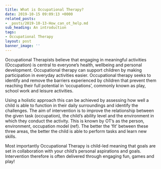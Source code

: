 ```yaml
---
title: What is Occupational Therapy?
date: 2019-10-15 09:09:13 +0000
related_posts:
- _posts/2019-10-13-How_can_ot_help.md
sub_heading: An introduction
tags:
- Occupational Therapy
layout: post
banner_image: ''
---
```

Occupational Therapists believe that engaging in meaningful activities (Occupation) is central to
everyone’s health, wellbeing and personal development.
Occupational therapy can support children by making participation in everyday activities easier.
Occupational therapy seeks to identify and remove the barriers experienced by children that prevent
them reaching their full potential in ‘occupations’, commonly known as play, school work and leisure
activities.

Using a holistic approach this can be achieved by assessing how well a child is able to function in
their daily surroundings and identify the challenges. The aim of intervention is to improve the
relationship between the given task (occupation), the child’s ability level and the environment in
which they conduct the activity. This is known by OT’s as the person, environment, occupation
model (ref). The better the ‘fit’ between these three areas, the better the child is able to perform
tasks and learn new skills.

Most importantly Occupational Therapy is child-led meaning that goals are set in collaboration with
your child’s personal aspirations and goals. Intervention therefore is often delivered through
engaging fun, games and play!
